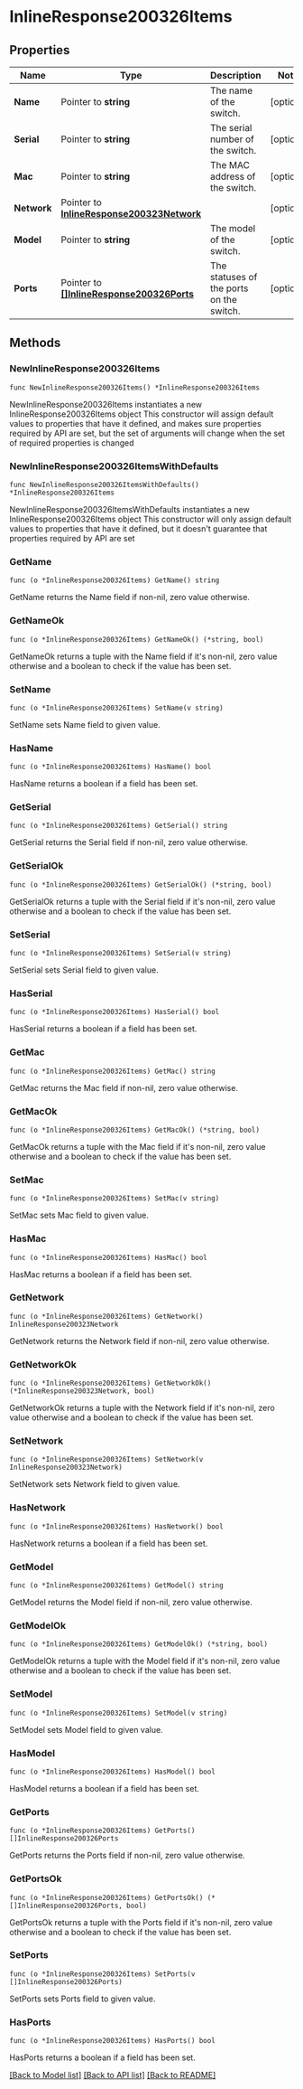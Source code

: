 # InlineResponse200326Items

## Properties

Name | Type | Description | Notes
------------ | ------------- | ------------- | -------------
**Name** | Pointer to **string** | The name of the switch. | [optional] 
**Serial** | Pointer to **string** | The serial number of the switch. | [optional] 
**Mac** | Pointer to **string** | The MAC address of the switch. | [optional] 
**Network** | Pointer to [**InlineResponse200323Network**](InlineResponse200323Network.md) |  | [optional] 
**Model** | Pointer to **string** | The model of the switch. | [optional] 
**Ports** | Pointer to [**[]InlineResponse200326Ports**](InlineResponse200326Ports.md) | The statuses of the ports on the switch. | [optional] 

## Methods

### NewInlineResponse200326Items

`func NewInlineResponse200326Items() *InlineResponse200326Items`

NewInlineResponse200326Items instantiates a new InlineResponse200326Items object
This constructor will assign default values to properties that have it defined,
and makes sure properties required by API are set, but the set of arguments
will change when the set of required properties is changed

### NewInlineResponse200326ItemsWithDefaults

`func NewInlineResponse200326ItemsWithDefaults() *InlineResponse200326Items`

NewInlineResponse200326ItemsWithDefaults instantiates a new InlineResponse200326Items object
This constructor will only assign default values to properties that have it defined,
but it doesn't guarantee that properties required by API are set

### GetName

`func (o *InlineResponse200326Items) GetName() string`

GetName returns the Name field if non-nil, zero value otherwise.

### GetNameOk

`func (o *InlineResponse200326Items) GetNameOk() (*string, bool)`

GetNameOk returns a tuple with the Name field if it's non-nil, zero value otherwise
and a boolean to check if the value has been set.

### SetName

`func (o *InlineResponse200326Items) SetName(v string)`

SetName sets Name field to given value.

### HasName

`func (o *InlineResponse200326Items) HasName() bool`

HasName returns a boolean if a field has been set.

### GetSerial

`func (o *InlineResponse200326Items) GetSerial() string`

GetSerial returns the Serial field if non-nil, zero value otherwise.

### GetSerialOk

`func (o *InlineResponse200326Items) GetSerialOk() (*string, bool)`

GetSerialOk returns a tuple with the Serial field if it's non-nil, zero value otherwise
and a boolean to check if the value has been set.

### SetSerial

`func (o *InlineResponse200326Items) SetSerial(v string)`

SetSerial sets Serial field to given value.

### HasSerial

`func (o *InlineResponse200326Items) HasSerial() bool`

HasSerial returns a boolean if a field has been set.

### GetMac

`func (o *InlineResponse200326Items) GetMac() string`

GetMac returns the Mac field if non-nil, zero value otherwise.

### GetMacOk

`func (o *InlineResponse200326Items) GetMacOk() (*string, bool)`

GetMacOk returns a tuple with the Mac field if it's non-nil, zero value otherwise
and a boolean to check if the value has been set.

### SetMac

`func (o *InlineResponse200326Items) SetMac(v string)`

SetMac sets Mac field to given value.

### HasMac

`func (o *InlineResponse200326Items) HasMac() bool`

HasMac returns a boolean if a field has been set.

### GetNetwork

`func (o *InlineResponse200326Items) GetNetwork() InlineResponse200323Network`

GetNetwork returns the Network field if non-nil, zero value otherwise.

### GetNetworkOk

`func (o *InlineResponse200326Items) GetNetworkOk() (*InlineResponse200323Network, bool)`

GetNetworkOk returns a tuple with the Network field if it's non-nil, zero value otherwise
and a boolean to check if the value has been set.

### SetNetwork

`func (o *InlineResponse200326Items) SetNetwork(v InlineResponse200323Network)`

SetNetwork sets Network field to given value.

### HasNetwork

`func (o *InlineResponse200326Items) HasNetwork() bool`

HasNetwork returns a boolean if a field has been set.

### GetModel

`func (o *InlineResponse200326Items) GetModel() string`

GetModel returns the Model field if non-nil, zero value otherwise.

### GetModelOk

`func (o *InlineResponse200326Items) GetModelOk() (*string, bool)`

GetModelOk returns a tuple with the Model field if it's non-nil, zero value otherwise
and a boolean to check if the value has been set.

### SetModel

`func (o *InlineResponse200326Items) SetModel(v string)`

SetModel sets Model field to given value.

### HasModel

`func (o *InlineResponse200326Items) HasModel() bool`

HasModel returns a boolean if a field has been set.

### GetPorts

`func (o *InlineResponse200326Items) GetPorts() []InlineResponse200326Ports`

GetPorts returns the Ports field if non-nil, zero value otherwise.

### GetPortsOk

`func (o *InlineResponse200326Items) GetPortsOk() (*[]InlineResponse200326Ports, bool)`

GetPortsOk returns a tuple with the Ports field if it's non-nil, zero value otherwise
and a boolean to check if the value has been set.

### SetPorts

`func (o *InlineResponse200326Items) SetPorts(v []InlineResponse200326Ports)`

SetPorts sets Ports field to given value.

### HasPorts

`func (o *InlineResponse200326Items) HasPorts() bool`

HasPorts returns a boolean if a field has been set.


[[Back to Model list]](../README.md#documentation-for-models) [[Back to API list]](../README.md#documentation-for-api-endpoints) [[Back to README]](../README.md)


